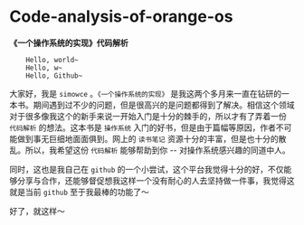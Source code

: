 Code-analysis-of-orange-os
==========================

**《一个操作系统的实现》代码解析**

        Hello, world~
        Hello, w~
        Hello, Github~
        
大家好，我是 `simowce` 。`《一个操作系统的实现》` 是我这两个多月来一直在钻研的一本书。期间遇到过不少的问题，但是很高兴的是问题都得到了解决。相信这个领域对于很多像我这个的新手来说一开始入门是十分的棘手的，所以才有了弄着一份 `代码解析` 的想法。这本书是 `操作系统` 入门的好书，但是由于篇幅等原因，作者不可能做到事无巨细地面面俱到。网上的 `读书笔记` 资源十分的丰富，但是也十分的散乱。所以，我希望这份 `代码解析` 能够帮助到你 -- 对操作系统感兴趣的同道中人。

同时，这也是我自己在 `github` 的一个小尝试，这个平台我觉得十分的好，不仅能够分享与合作，还能够督促想我这样一个没有耐心的人去坚持做一件事，我觉得这就是当前 `github` 至于我最棒的功能了～

好了，就这样～
